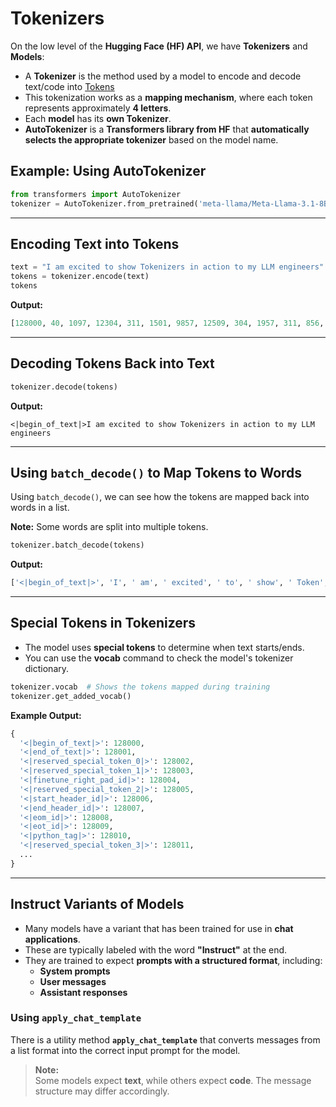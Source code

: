 # Tokenizers

On the low level of the **Hugging Face (HF) API**, we have **Tokenizers** and **Models**:

- A **Tokenizer** is the method used by a model to encode and decode text/code into [Tokens](https://github.com/luismcapriles/llm_engineering_course/blob/main/notes/W2/Tokens.Md)
- This tokenization works as a **mapping mechanism**, where each token represents approximately **4 letters**.
- Each **model** has its **own Tokenizer**.
- **AutoTokenizer** is a **Transformers library from HF** that **automatically selects the appropriate tokenizer** based on the model name.

## Example: Using AutoTokenizer
```python
from transformers import AutoTokenizer
tokenizer = AutoTokenizer.from_pretrained('meta-llama/Meta-Llama-3.1-8B', trust_remote_code=True)
```

---

## Encoding Text into Tokens
```python
text = "I am excited to show Tokenizers in action to my LLM engineers"
tokens = tokenizer.encode(text)
tokens
```

**Output:**
```python
[128000, 40, 1097, 12304, 311, 1501, 9857, 12509, 304, 1957, 311, 856, 445, 11237, 25175]
```

---

## Decoding Tokens Back into Text
```python
tokenizer.decode(tokens)
```

**Output:**
```
<|begin_of_text|>I am excited to show Tokenizers in action to my LLM engineers
```

---

## Using `batch_decode()` to Map Tokens to Words
Using `batch_decode()`, we can see how the tokens are mapped back into words in a list.

**Note:** Some words are split into multiple tokens.

```python
tokenizer.batch_decode(tokens)
```

**Output:**
```python
['<|begin_of_text|>', 'I', ' am', ' excited', ' to', ' show', ' Token', 'izers', ' in', ' action', ' to', ' my', ' L', 'LM', ' engineers']
```

---

## Special Tokens in Tokenizers
- The model uses **special tokens** to determine when text starts/ends.
- You can use the **vocab** command to check the model's tokenizer dictionary.

```python
tokenizer.vocab  # Shows the tokens mapped during training
tokenizer.get_added_vocab()
```

**Example Output:**
```python
{
  '<|begin_of_text|>': 128000,
  '<|end_of_text|>': 128001,
  '<|reserved_special_token_0|>': 128002,
  '<|reserved_special_token_1|>': 128003,
  '<|finetune_right_pad_id|>': 128004,
  '<|reserved_special_token_2|>': 128005,
  '<|start_header_id|>': 128006,
  '<|end_header_id|>': 128007,
  '<|eom_id|>': 128008,
  '<|eot_id|>': 128009,
  '<|python_tag|>': 128010,
  '<|reserved_special_token_3|>': 128011,
  ...
}
```

---

## **Instruct Variants of Models**
- Many models have a variant that has been trained for use in **chat applications**.
- These are typically labeled with the word **"Instruct"** at the end.
- They are trained to expect **prompts with a structured format**, including:
  - **System prompts**
  - **User messages**
  - **Assistant responses**

### **Using `apply_chat_template`**
There is a utility method **`apply_chat_template`** that converts messages from a list format into the correct input prompt for the model.

> **Note:**  
> Some models expect **text**, while others expect **code**. The message structure may differ accordingly.
